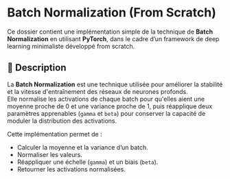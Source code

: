 # Batch Normalization (From Scratch)

Ce dossier contient une implémentation simple de la technique de **Batch Normalization** en utilisant **PyTorch**, dans le cadre d’un framework de deep learning minimaliste développé from scratch.

## 📌 Description

La **Batch Normalization** est une technique utilisée pour améliorer la stabilité et la vitesse d'entraînement des réseaux de neurones profonds.  
Elle normalise les activations de chaque batch pour qu'elles aient une moyenne proche de 0 et une variance proche de 1, puis réapplique deux paramètres apprenables (`gamma` et `beta`) pour conserver la capacité de moduler la distribution des activations.

Cette implémentation permet de :
- Calculer la moyenne et la variance d’un batch.
- Normaliser les valeurs.
- Réappliquer une échelle (`gamma`) et un biais (`beta`).
- Retourner les activations normalisées.


